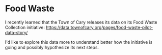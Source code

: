 # Food Waste 

I recently learned that the Town of Cary releases its data on its Food Waste Collection initiative: https://data.townofcary.org/pages/food-waste-pilot-data-story/

I'd like to explore this data more to understand better how the initiative is going and possibly hypothesize its next steps.

